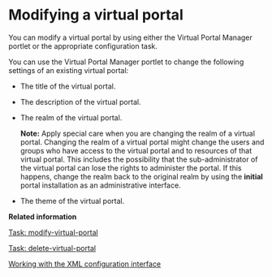 # Modifying a virtual portal

You can modify a virtual portal by using either the Virtual Portal Manager portlet or the appropriate configuration task.

You can use the Virtual Portal Manager portlet to change the following settings of an existing virtual portal:

-   The title of the virtual portal.
-   The description of the virtual portal.
-   The realm of the virtual portal.

    **Note:** Apply special care when you are changing the realm of a virtual portal. Changing the realm of a virtual portal might change the users and groups who have access to the virtual portal and to resources of that virtual portal. This includes the possibility that the sub-administrator of the virtual portal can lose the rights to administer the portal. If this happens, change the realm back to the original realm by using the **initial** portal installation as an administrative interface.

-   The theme of the virtual portal.


**Related information**  


[Task: modify-virtual-portal](../admin-system/advp_cfgtsk_modify.md)

[Task: delete-virtual-portal](../admin-system/advp_cfgtsk_delete.md)

[Working with the XML configuration interface](../admin-system/adxmltsk.md)

